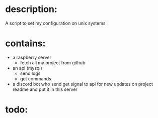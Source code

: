 # description:
A script to set my configuration on unix systems

# contains:
- a raspberry server
  - fetch all my project from github
- an api (mysql)
  - send logs
  - get commands
- a discord bot who send get signal to api for new updates on project readme and put it in this server

# todo:
